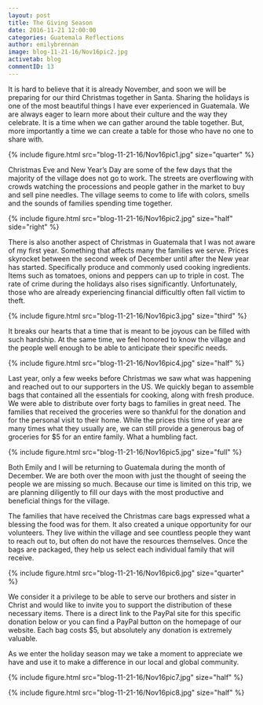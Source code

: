 ```yaml
---
layout: post
title: The Giving Season
date: 2016-11-21 12:00:00
categories: Guatemala Reflections
author: emilybrennan
image: blog-11-21-16/Nov16pic2.jpg
activetab: blog
commentID: 13
---
```


It is hard to believe that it is already November, and soon we will be preparing for our third Christmas together in Santa. Sharing the holidays is one of the most beautiful things I have ever experienced in Guatemala. We are always eager to learn more about their culture and the way they celebrate. It is a time when we can gather around the table together. But, more importantly a time we can create a table for those who have no one to share with.

{% include figure.html src="blog-11-21-16/Nov16pic1.jpg" size="quarter" %}

Christmas Eve and New Year’s Day are some of the few days that the majority of the village does not go to work. The streets are overflowing with crowds watching the processions and people gather in the market to buy and sell pine needles. The village seems to come to life with colors, smells and the sounds of families spending time together.
   
{% include figure.html src="blog-11-21-16/Nov16pic2.jpg" size="half" side="right" %}
   
There is also another aspect of Christmas in Guatemala that I was not aware of my first year. Something that affects many the families we serve. Prices skyrocket between the second week of December until after the New year has started. Specifically produce and commonly used cooking ingredients. Items such as tomatoes, onions and peppers can up to triple in cost. The rate of crime during the holidays also rises significantly. Unfortunately, those who are already experiencing financial difficultly often fall victim to theft. 

{% include figure.html src="blog-11-21-16/Nov16pic3.jpg" size="third" %}

It breaks our hearts that a time that is meant to be joyous can be filled with such hardship. At the same time, we feel honored to know the village and the people well enough to be able to anticipate their specific needs. 

{% include figure.html src="blog-11-21-16/Nov16pic4.jpg" size="half" %}

Last year, only a few weeks before Christmas we saw what was happening and reached out to our supporters in the US. We quickly began to assemble bags that contained all the essentials for cooking, along with fresh produce. We were able to distribute over forty bags to families in great need. The families that received the groceries were so thankful for the donation and for the personal visit to their home. While the prices this time of year are many times what they usually are, we can still provide a generous bag of groceries for $5 for an entire family. What a humbling fact. 

{% include figure.html src="blog-11-21-16/Nov16pic5.jpg" size="full" %}

Both Emily and I will be returning to Guatemala during the month of December. We are both over the moon with just the thought of seeing the people we are missing so much. Because our time is limited on this trip, we are planning diligently to fill our days with the most productive and beneficial things for the village.  

The families that have received the Christmas care bags expressed what a blessing the food was for them. It also created a unique opportunity for our volunteers. They live within the village and see countless people they want to reach out to, but often do not have the resources themselves. Once the bags are packaged, they help us select each individual family that will receive.   

{% include figure.html src="blog-11-21-16/Nov16pic6.jpg" size="quarter" %}

We consider it a privilege to be able to serve our brothers and sister in Christ and would like to invite you to support the distribution of these necessary items. There is a direct link to the PayPal site for this specific donation below or you can find a PayPal button on the homepage of our website. Each bag costs $5, but absolutely any donation is extremely valuable.

As we enter the holiday season may we take a moment to appreciate we have and use it to make a difference in our local and global community.

{% include figure.html src="blog-11-21-16/Nov16pic7.jpg" size="half" %}

{% include figure.html src="blog-11-21-16/Nov16pic8.jpg" size="half" %}
